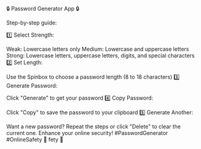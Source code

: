 🔒 Password Generator App 🔒

Step-by-step guide:

1️⃣ Select Strength:

Weak: Lowercase letters only
Medium: Lowercase and uppercase letters
Strong: Lowercase letters, uppercase letters, digits, and special characters
2️⃣ Set Length:

Use the Spinbox to choose a password length (8 to 18 characters)
3️⃣ Generate Password:

Click "Generate" to get your password
4️⃣ Copy Password:

Click "Copy" to save the password to your clipboard
5️⃣ Generate Another:

Want a new password? Repeat the steps or click "Delete" to clear the current one.
Enhance your online security! #PasswordGenerator #OnlineSafety 🔐
fety 🔐
